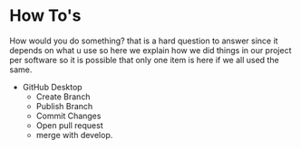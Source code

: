 # How To's

How would you do something? that is a hard question to answer since it depends on what u use so here we explain how we did things in our project per software so it is possible that only one item is here if we all used the same.

* GitHub Desktop
  * Create Branch
  * Publish Branch
  * Commit Changes
  * Open pull request
  * merge with develop.
